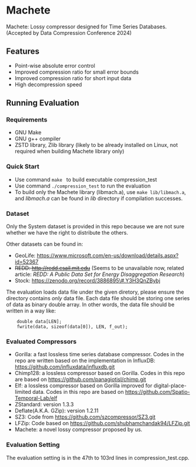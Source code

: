 # Machete
Machete: Lossy compressor designed for Time Series Databases. (Accepted by Data Compression Conference 2024)

## Features
* Point-wise absolute error control
* Improved compression ratio for small error bounds
* Improved compression ratio for short input data
* High decompression speed

## Running Evaluation

### Requirements

* GNU Make
* GNU g++ compiler
* ZSTD library, Zlib library (likely to be already installed on Linux, not required when building Machete library only)

### Quick Start

* Use command ```make ``` to build executable compression_test
* Use command ```./compression_test``` to run the evaluation
* To build only the Machete library (libmach.a), use ```make lib/libmach.a```, and *libmach.a* can be found in *lib* directory if compilation successes.

### Dataset

Only the System dataset is provided in this repo because we are not sure whether we have the right to distribute the others.

Other datasets can be found in:
* GeoLife: https://www.microsoft.com/en-us/download/details.aspx?id=52367
* ~~REDD: http://redd.csail.mit.edu~~ (Seems to be unavailable now, related article: *REDD: A Public Data Set for Energy Disaggregation Research*)
* Stock: https://zenodo.org/record/3886895\#.Y3H3QnZBybj

The evaluation loads data file under the given diretory, please ensure the directory contains *only* data file.
Each data file should be storing one series of data as binary double array.
In other words, the data file should be written in a way like:

        double data[LEN];
        fwrite(data, sizeof(data[0]), LEN, f_out);


### Evaluated Compressors

* Gorilla: a fast lossless time series database compressor. Codes in the repo are written based on the implementation in InfluxDB: https://github.com/influxdata/influxdb.git
* Chimp128: a lossless compressor based on Gorilla. Codes in this repo are based on https://github.com/panagiotisl/chimp.git
* Elf: a lossless compressor based on Gorilla improved for digital-place-limited data. Codes in this repo are based on https://github.com/Spatio-Temporal-Lab/elf
* ZStandard: version 1.3.3 
* Deflate(A.K.A. GZip): version 1.2.11
* SZ3: Code from https://github.com/szcompressor/SZ3.git
* LFZip: Code based on https://github.com/shubhamchandak94/LFZip.git
* Machete: a novel lossy compressor proposed by us.

### Evaluation Setting

The evaluation setting is in the 47th to 103rd lines in compression_test.cpp.
